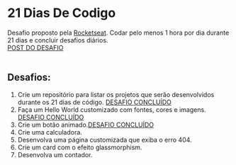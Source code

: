 # 21 Dias De Codigo
Desafio proposto pela [Rocketseat](http://rocketseat.com.br). Codar pelo menos 1 hora por dia durante 21 dias e concluir desafios diários.
<br>
[POST DO DESAFIO](https://www.instagram.com/p/ChTBg1BpLGU/)
<br>
<br>
## Desafios:
<ol>
<li>Crie um repositório para listar os projetos que serão desenvolvidos durante os 21 dias de código. <a href="https://github.com/jakeliny/21-dias-de-codigo-rocketseat">DESAFIO CONCLUÍDO</a></li>
<li> Faça um Hello World customizado com fontes, cores e imagens. <a href="https://jakeliny.github.io/21-dias-de-codigo-rocketseat/Desafio-2/">DESAFIO CONCLUÍDO</a></li>
<li>Crie um botão animado.<a href="https://jakeliny.github.io/21-dias-de-codigo-rocketseat/Desafio-3/">DESAFIO CONCLUÍDO</a></li>
<li>Crie uma calculadora.</li>
<li>Desenvolva uma página customizada que exiba o erro 404.</li>
<li>Crie um card com o efeito glassmorphism.</li>
<li>Desenvolva um contador.</li>
</ol>